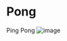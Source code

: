 # Pong
Ping Pong
![image](https://user-images.githubusercontent.com/75847634/192118719-6e911446-467a-474c-911a-294e35b91cf1.png)
